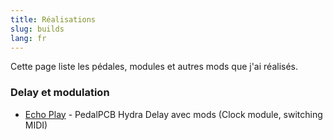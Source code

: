 ```yaml
---
title: Réalisations
slug: builds
lang: fr
---
```


Cette page liste les pédales, modules et autres mods que j'ai réalisés.

### Delay et modulation

* [Echo Play](builds/echo-play.html) - PedalPCB Hydra Delay avec mods (Clock module, switching MIDI)
